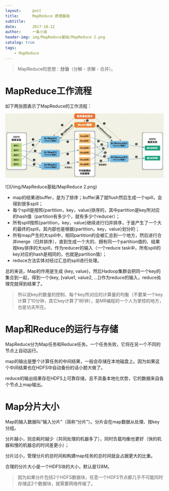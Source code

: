 ```yaml
---
layout:     post
title:      MapReduce 原理基础
subtitle:   
date:       2017-10-22
author:     一条小虫
header-img: img/MapReduce基础/MapReduce 2.png
catalog: true
tags:
    - MapReduce
---
```


> MapReduce的思想：**分治**（分解 - 求解 - 合并）。

# MapReduce工作流程

如下两张图表示了MapReduce的工作流程：

![](/img/MapReduce基础/MapReduce.png)

![](/img/MapReduce基础/MapReduce 2.png)

- map的结果进buffer，是为了排序；buffer满了就flush然后生成一个spill，会得到很多spill；
- 每个spill是按照{partition，key，value}排序的，其中partition是key所对应的hash值（partition有多少个，就有多少个reducer）；
- 所有spill按照{partition，key，value}继续进行归并排序，于是产生了一个大的最终的spill，其内部也是根据{partition，key，value}划分的；
- 所有map产生的大spill中，相同partition的会被汇总到一个地方，然后进行合并merge（归并排序），直到生成一个大的、拥有同一个partition值的、结果按key排序的大spill，作为reducer的输入（一个reduce task中，所有spill的key对应的hash是相同的，也就是partition值）；
- reduce方法实体对经过汇总的spill进行处理。

总的来说，Map的作用是生成 {key, value}，然后Hadoop集群会把同一个key的集合到一起，得到一个{key, [value1, value2, ...]}作为reduce的输入，reduce处理完就得到结果了。

>  所以说key的数量的控制、每个key所对应的计算量的均衡（不要某一个key计算了10分钟，其它key计算了1秒钟），是MR编程的一个人为掌控的地方，也是功夫所在。

#  Map和Reduce的运行与存储

MapReduce分为Map任务和Reduce任务。一个任务失败，它将在另一个不同的节点上自动运行。

map的输出是整个计算任务的中间结果，一般会存储在本地磁盘上。因为如果这个中间结果也在HDFS中自动备份的话小题大做了。

reduce的输出结果存在HDFS上可靠存储，且不具备本地化优势，它的数据来自各个节点上map输出。


# Map分片大小

Map的输入数据叫“输入分片”（简称“分片”）。分片会在map数据从处理、按key分组。

分片越小，则总耗时越少（共同处理的机器多了），同时负载均衡也更好（快的机器和慢的机器总的时间差更小）；

分片过小，管理分片的总时间和构建map任务的总时间就会占据更大的比重。

合理的分片大小是一个HDFS块的大小，默认是128M。
> 因为如果分片包括2个HDFS数据块，任意一个HDFS节点都几乎不可能同时存储这2个数据块，就需要网络传输了。


